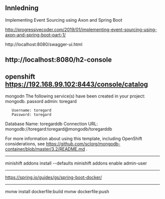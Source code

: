 
## Innledning


Implementing Event Sourcing using Axon and Spring Boot

http://progressivecoder.com/2019/01/implementing-event-sourcing-using-axon-and-spring-boot-part-1/

http://localhost:8080/swagger-ui.html

http://localhost:8080/h2-console
--------
openshift
https://192.168.99.102:8443/console/catalog
--------
mongodn
The following service(s) have been created in your project: mongodb.
       passord admin: toregard
       
       Username: toregard
       Password: toregard
  Database Name: toregarddb
 Connection URL: mongodb://toregard:toregard@mongodb/toregarddb

For more information about using this template, including OpenShift considerations, see https://github.com/sclorg/mongodb-container/blob/master/3.2/README.md .


---------------
minishift addons install --defaults
minishift addons enable admin-user

---------
https://spring.io/guides/gs/spring-boot-docker/

-------
mvnw install dockerfile:build
mvnw dockerfile:push